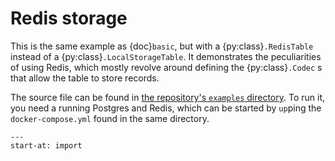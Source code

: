 # Redis storage

This is the same example as {doc}`basic`, but with a {py:class}`.RedisTable`
instead of a {py:class}`.LocalStorageTable`. It demonstrates the peculiarities
of using Redis, which mostly revolve around defining the {py:class}`.Codec` s
that allow the table to store records.

The source file can be found in [the repository's `examples` directory](
    https://github.com/dddsnn/tablecache/blob/main/examples/). To run
it, you need a running Postgres and Redis, which can be started by `up`ping the
`docker-compose.yml` found in the same directory.

```{literalinclude} ../../../examples/redis_storage.py
---
start-at: import
```
